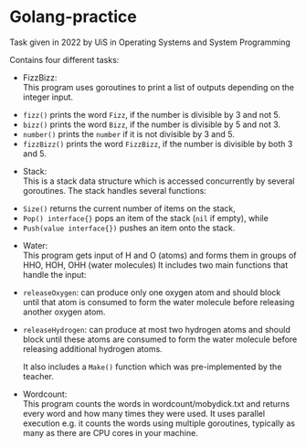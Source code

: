 # Golang-practice
Task given in 2022 by UiS in Operating Systems and System Programming

Contains four different tasks:
* FizzBizz: <br />
This program uses goroutines to print a list of outputs depending on the integer input.
- `fizz()` prints the word `Fizz`, if the number is divisible by 3 and not 5.
- `bizz()` prints the word `Bizz`, if the number is divisible by 5 and not 3.
- `number()` prints the `number` if it is not divisible by 3 and 5.
- `fizzBizz()` prints the word `FizzBizz`, if the number is divisible by both 3 and 5.

* Stack: <br />
  This is a stack data structure which is accessed concurrently by several goroutines.
  The stack handles several functions:
- `Size()` returns the current number of items on the stack,
- `Pop() interface{}` pops an item of the stack (`nil` if empty), while
- `Push(value interface{})` pushes an item onto the stack.

* Water: <br />
  This program gets input of H and O (atoms) and forms them in groups of HHO, HOH, OHH (water molecules)
  It includes two main functions that handle the input:
- `releaseOxygen`: can produce only one oxygen atom and should block until that atom is consumed to form the water molecule before releasing another oxygen atom.
- `releaseHydrogen`: can produce at most two hydrogen atoms and should block until these atoms are consumed to form the water molecule before releasing additional hydrogen atoms.

  It also includes a `Make()` function which was pre-implemented by the teacher.

* Wordcount: <br />
  This program counts the words in wordcount/mobydick.txt and returns every word and how many times they were used.
  It uses parallel execution e.g. it counts the words using multiple goroutines, typically as many as there are CPU cores in your machine.
